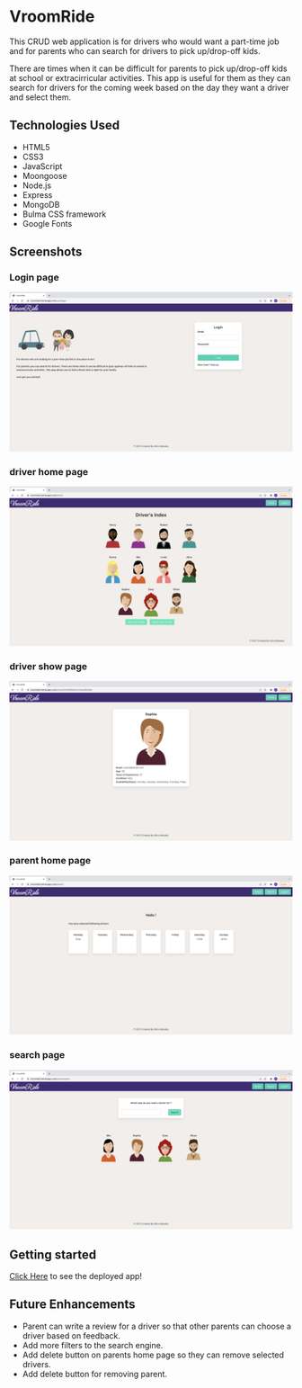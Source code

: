 # VroomRide

This CRUD web application is for drivers who would want a part-time job and for parents who can search for drivers to pick up/drop-off kids.

There are times when it can be difficult for parents to pick up/drop-off kids at school or extracirricular activities. This app is useful for them as they can search for drivers for the coming week based on the day they want a driver and select them.

## Technologies Used

- HTML5
- CSS3
- JavaScript
- Moongoose
- Node.js
- Express
- MongoDB
- Bulma CSS framework
- Google Fonts

## Screenshots
### Login page
![Image of login page](./screen_shots/login_page.png)

### driver home page
![Image of login page](./screen_shots/driver_home_page.png)

### driver show page
![Image of login page](./screen_shots/driver_show_page.png)

### parent home page
![Image of login page](./screen_shots/parent_home_page.png)

### search page
![Image of login page](./screen_shots/search_page.png)

## Getting started

[Click Here](https://vroomride.herokuapp.com/) to see the deployed app!

## Future Enhancements

- Parent can write a review for a driver so that other parents can choose a driver based on feedback.
- Add more filters to the search engine.
- Add delete button on parents home page so they can remove selected drivers.
- Add delete button for removing parent.